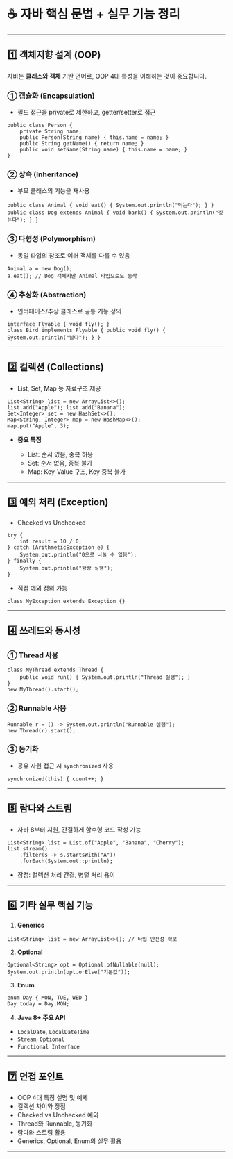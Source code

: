 <h1 id="☕-자바-핵심-문법--실무-기능-정리">☕ 자바 핵심 문법 + 실무 기능 정리</h1>
<hr />
<h2 id="1️⃣-객체지향-설계-oop">1️⃣ 객체지향 설계 (OOP)</h2>
<p>자바는 <strong>클래스와 객체</strong> 기반 언어로, OOP 4대 특성을 이해하는 것이 중요합니다.</p>
<h3 id="①-캡슐화-encapsulation">① 캡슐화 (Encapsulation)</h3>
<ul>
<li>필드 접근을 private로 제한하고, getter/setter로 접근</li>
</ul>
<pre><code class="language-java">public class Person {
    private String name;
    public Person(String name) { this.name = name; }
    public String getName() { return name; }
    public void setName(String name) { this.name = name; }
}</code></pre>
<h3 id="②-상속-inheritance">② 상속 (Inheritance)</h3>
<ul>
<li>부모 클래스의 기능을 재사용</li>
</ul>
<pre><code class="language-java">public class Animal { void eat() { System.out.println(&quot;먹는다&quot;); } }
public class Dog extends Animal { void bark() { System.out.println(&quot;짖는다&quot;); } }</code></pre>
<h3 id="③-다형성-polymorphism">③ 다형성 (Polymorphism)</h3>
<ul>
<li>동일 타입의 참조로 여러 객체를 다룰 수 있음</li>
</ul>
<pre><code class="language-java">Animal a = new Dog();
a.eat(); // Dog 객체지만 Animal 타입으로도 동작</code></pre>
<h3 id="④-추상화-abstraction">④ 추상화 (Abstraction)</h3>
<ul>
<li>인터페이스/추상 클래스로 공통 기능 정의</li>
</ul>
<pre><code class="language-java">interface Flyable { void fly(); }
class Bird implements Flyable { public void fly() { System.out.println(&quot;날다&quot;); } }</code></pre>
<hr />
<h2 id="2️⃣-컬렉션-collections">2️⃣ 컬렉션 (Collections)</h2>
<ul>
<li>List, Set, Map 등 자료구조 제공</li>
</ul>
<pre><code class="language-java">List&lt;String&gt; list = new ArrayList&lt;&gt;();
list.add(&quot;Apple&quot;); list.add(&quot;Banana&quot;);
Set&lt;Integer&gt; set = new HashSet&lt;&gt;();
Map&lt;String, Integer&gt; map = new HashMap&lt;&gt;();
map.put(&quot;Apple&quot;, 3);</code></pre>
<ul>
<li><p><strong>중요 특징</strong></p>
<ul>
<li>List: 순서 있음, 중복 허용</li>
<li>Set: 순서 없음, 중복 불가</li>
<li>Map: Key-Value 구조, Key 중복 불가</li>
</ul>
</li>
</ul>
<hr />
<h2 id="3️⃣-예외-처리-exception">3️⃣ 예외 처리 (Exception)</h2>
<ul>
<li>Checked vs Unchecked</li>
</ul>
<pre><code class="language-java">try {
    int result = 10 / 0;
} catch (ArithmeticException e) {
    System.out.println(&quot;0으로 나눌 수 없음&quot;);
} finally {
    System.out.println(&quot;항상 실행&quot;);
}</code></pre>
<ul>
<li>직접 예외 정의 가능</li>
</ul>
<pre><code class="language-java">class MyException extends Exception {}</code></pre>
<hr />
<h2 id="4️⃣-쓰레드와-동시성">4️⃣ 쓰레드와 동시성</h2>
<h3 id="①-thread-사용">① Thread 사용</h3>
<pre><code class="language-java">class MyThread extends Thread {
    public void run() { System.out.println(&quot;Thread 실행&quot;); }
}
new MyThread().start();</code></pre>
<h3 id="②-runnable-사용">② Runnable 사용</h3>
<pre><code class="language-java">Runnable r = () -&gt; System.out.println(&quot;Runnable 실행&quot;);
new Thread(r).start();</code></pre>
<h3 id="③-동기화">③ 동기화</h3>
<ul>
<li>공유 자원 접근 시 <code>synchronized</code> 사용</li>
</ul>
<pre><code class="language-java">synchronized(this) { count++; }</code></pre>
<hr />
<h2 id="5️⃣-람다와-스트림">5️⃣ 람다와 스트림</h2>
<ul>
<li>자바 8부터 지원, 간결하게 함수형 코드 작성 가능</li>
</ul>
<pre><code class="language-java">List&lt;String&gt; list = List.of(&quot;Apple&quot;, &quot;Banana&quot;, &quot;Cherry&quot;);
list.stream()
    .filter(s -&gt; s.startsWith(&quot;A&quot;))
    .forEach(System.out::println);</code></pre>
<ul>
<li>장점: 컬렉션 처리 간결, 병렬 처리 용이</li>
</ul>
<hr />
<h2 id="6️⃣-기타-실무-핵심-기능">6️⃣ 기타 실무 핵심 기능</h2>
<ol>
<li><strong>Generics</strong></li>
</ol>
<pre><code class="language-java">List&lt;String&gt; list = new ArrayList&lt;&gt;(); // 타입 안전성 확보</code></pre>
<ol start="2">
<li><strong>Optional</strong></li>
</ol>
<pre><code class="language-java">Optional&lt;String&gt; opt = Optional.ofNullable(null);
System.out.println(opt.orElse(&quot;기본값&quot;));</code></pre>
<ol start="3">
<li><strong>Enum</strong></li>
</ol>
<pre><code class="language-java">enum Day { MON, TUE, WED }
Day today = Day.MON;</code></pre>
<ol start="4">
<li><strong>Java 8+ 주요 API</strong></li>
</ol>
<ul>
<li><code>LocalDate</code>, <code>LocalDateTime</code></li>
<li><code>Stream</code>, <code>Optional</code></li>
<li><code>Functional Interface</code></li>
</ul>
<hr />
<h2 id="7️⃣-면접-포인트">7️⃣ 면접 포인트</h2>
<ul>
<li>OOP 4대 특징 설명 및 예제</li>
<li>컬렉션 차이와 장점</li>
<li>Checked vs Unchecked 예외</li>
<li>Thread와 Runnable, 동기화</li>
<li>람다와 스트림 활용</li>
<li>Generics, Optional, Enum의 실무 활용</li>
</ul>
<hr />